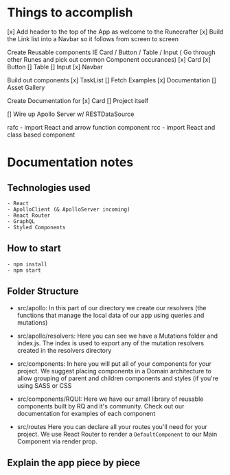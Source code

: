 # Things to accomplish

[x] Add header to the top of the App as welcome to the Runecrafter
[x] Build the Link list into a Navbar so it follows from screen to screen 

Create Reusable components IE Card / Button / Table / Input ( Go through other Runes and pick out common Component occurances)
    [x] Card
    [x] Button
    [] Table
    [] Input
    [x] Navbar

Build out components
    [x] TaskList
    [] Fetch Examples
    [x] Documentation
    [] Asset Gallery

Create Documentation for 
    [x] Card
    [] Project itself 

[] Wire up Apollo Server w/ RESTDataSource 


rafc - import React and arrow function component
rcc - import React and class based component

# Documentation notes 

## Technologies used
    - React 
    - ApolloClient (& ApolloServer incoming)
    - React Router 
    - GraphQL
    - Styled Components

## How to start
    - npm install
    - npm start 

## Folder Structure 

* src/apollo:
In this part of our directory we create our resolvers (the functions that manage the local data of our app using queries and mutations)

* src/apollo/resolvers:
Here you can see we have a Mutations folder and index.js. The index is used to export any of the mutation resolvers created in the resolvers directory

* src/components: 
In here you will put all of your components for your project. We suggest placing components in a Domain architecture to allow grouping of parent and children components and styles (if you're using SASS or CSS

* src/components/RQUI:
Here we have our small library of reusable components built by RQ and it's community. Check out our documentation for examples of each component

* src/routes 
Here you can declare all your routes you'll need for your project. We use React Router to render a ```DefaultComponent``` to our Main Component via render prop. 


## Explain the app piece by piece

